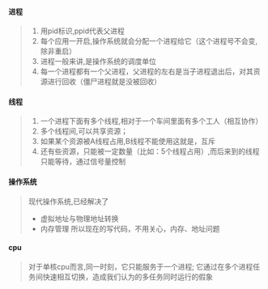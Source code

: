 #### 进程
> 1. 用pid标识,ppid代表父进程
> 2. 每个应用一开启,操作系统就会分配一个进程给它（这个进程号不会变,除非重启）
> 3. 进程一般来讲,是操作系统的调度单位
> 4. 每一个进程都有一个父进程，父进程的左右是当子进程退出后，对其资源进行回收（僵尸进程就是没被回收）

#### 线程
> 1. 一个进程下面有多个线程,相对于一个车间里面有多个工人（相互协作）
> 2. 多个线程间,可以共享资源；
> 3. 如果某个资源被A线程占用,B线程不能使用这就是，互斥
> 4. 还有些资源，只能被一定数量（比如：5个线程占用）,而后来到的线程只能等待，通过信号量控制

#### 操作系统
> 现代操作系统,已经解决了
> - 虚拟地址与物理地址转换
> - 内存管理
> 所以现在的写代码，不用关心，内存、地址问题

#### cpu
> 对于单核cpu而言,同一时刻，它只能服务于一个进程;
> 它通过在多个进程任务间快速相互切换，造成我们认为的多任务同时运行的假象
